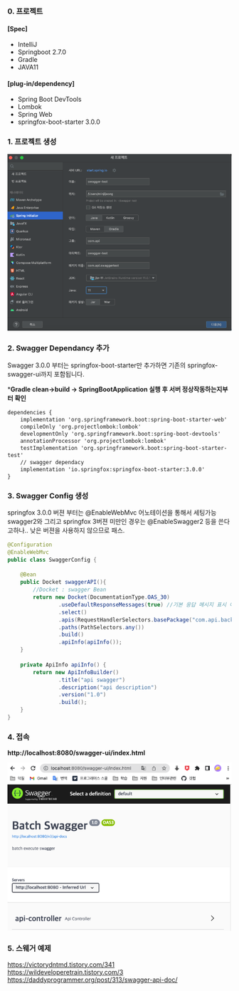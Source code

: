### 0. 프로젝트
#### [Spec]
- IntelliJ
- Springboot 2.7.0
- Gradle
- JAVA11

  
#### [plug-in/dependency]  
- Spring Boot DevTools
- Lombok
- Spring Web 
- springfox-boot-starter 3.0.0

### 1. 프로젝트 생성 
![인텔리제이 - Spring Boot Starter - initialize](/스프링부트%20개발관련/pictures/springboot-starter.png)

### 2. Swagger Dependancy 추가 
Swagger 3.0.0 부터는 springfox-boot-starter만 추가하면 기존의 springfox-swagger-ui까지 포함됩니다. 

***Gradle clean->build -> SpringBootApplication 실행 후 서버 정상작동하는지부터 확인**

```
dependencies {
    implementation 'org.springframework.boot:spring-boot-starter-web'
    compileOnly 'org.projectlombok:lombok'
    developmentOnly 'org.springframework.boot:spring-boot-devtools'
    annotationProcessor 'org.projectlombok:lombok'
    testImplementation 'org.springframework.boot:spring-boot-starter-test'
    // swagger dependacy
    implementation 'io.springfox:springfox-boot-starter:3.0.0'
}
```

### 3. Swagger Config 생성
springfox 3.0.0 버젼 부터는 @EnableWebMvc 어노테이션을 통해서 세팅가능
swagger2와 그리고 springfox 3버젼 미만인 경우는 @EnableSwagger2 등을 쓴다고하나..
낮은 버젼을 사용하지 않으므로 패스. 

```java
@Configuration
@EnableWebMvc
public class SwaggerConfig {

    @Bean
    public Docket swaggerAPI(){
        //Docket : swagger Bean
        return new Docket(DocumentationType.OAS_30)
                .useDefaultResponseMessages(true) //기본 응답 메시지 표시 여부
                .select()
                .apis(RequestHandlerSelectors.basePackage("com.api.backpackerapi")) //swagger탐색 대상 패키지
                .paths(PathSelectors.any())
                .build()
                .apiInfo(apiInfo());
    }

    private ApiInfo apiInfo() {
        return new ApiInfoBuilder()
                .title("api swagger")
                .description("api description")
                .version("1.0")
                .build();
    }
}
```


### 4. 접속
**http://localhost:8080/swagger-ui/index.html**

![Swagger Ui Index view](/스프링부트%20개발관련/pictures/swagger-ui-index.png)




### 5. 스웨거 예제 
https://victorydntmd.tistory.com/341
https://wildeveloperetrain.tistory.com/3
https://daddyprogrammer.org/post/313/swagger-api-doc/